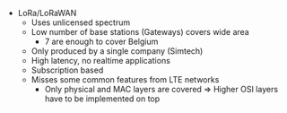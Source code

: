 - LoRa/LoRaWAN
	- Uses unlicensed spectrum
	- Low number of base stations (Gateways) covers wide area
		- 7 are enough to cover Belgium
	- Only produced by a single company (Simtech)
	- High latency, no realtime applications
	- Subscription based
	- Misses some common features from LTE networks
		- Only physical and MAC layers are covered => Higher OSI layers have to be 
		  implemented on top